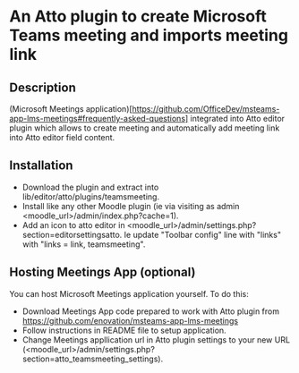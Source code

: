 # An Atto plugin to create Microsoft Teams meeting and imports meeting link

## Description
(Microsoft Meetings application)[https://github.com/OfficeDev/msteams-app-lms-meetings#frequently-asked-questions] integrated into Atto editor plugin which allows to create meeting and automatically add meeting link into Atto editor field content.

## Installation
* Download the plugin and extract into lib/editor/atto/plugins/teamsmeeting.
* Install like any other Moodle plugin (ie via visiting as admin <moodle_url>/admin/index.php?cache=1).
* Add an icon to atto editor in <moodle_url>/admin/settings.php?section=editorsettingsatto. Ie update "Toolbar config" line with "links" with "links = link, teamsmeeting".

## Hosting Meetings App (optional)
You can host Microsoft Meetings application yourself. To do this:
* Download Meetings App code prepared to work with Atto plugin from https://github.com/enovation/msteams-app-lms-meetings
* Follow instructions in README file to setup application.
* Change Meetings appllication url in Atto plugin settings to your new URL (<moodle_url>/admin/settings.php?section=atto_teamsmeeting_settings).



